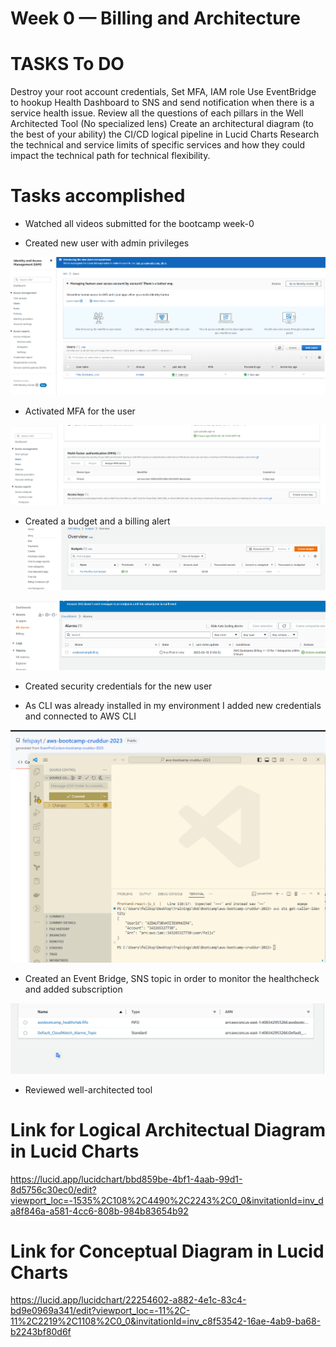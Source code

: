# Week 0 — Billing and Architecture

# TASKS To DO

Destroy your root account credentials, Set MFA, IAM role
Use EventBridge to hookup Health Dashboard to SNS and send notification when there is a service health issue.
Review all the questions of each pillars in the Well Architected Tool (No specialized lens)
Create an architectural diagram (to the best of your ability) the CI/CD logical pipeline in Lucid Charts
Research the technical and service limits of specific services and how they could impact the technical path for technical flexibility. 

# Tasks accomplished

- Watched all videos submitted for the bootcamp week-0

- Created new user with admin privileges

![Image for new user and group](assets/week-0-screenshots/User%20and%20Group.png)

- Activated MFA for the user

![Image for new MFA activation](assets/week-0-screenshots/MFA%20and%20Acces%20Key.png)

- Created a budget and a billing alert
![Image for Budget](assets/week-0-screenshots/Budget.png)

![Image for Billing Alarm](assets/week-0-screenshots/Billing%20Alarm.png)

- Created security credentials for the new user

- As CLI was already installed in my environment I added new credentials and connected to AWS CLI

![Image for CLI](assets/week-0-screenshots/AWS%20CLI.png)

- Created an Event Bridge, SNS topic in order to  monitor the healthcheck and added subscription

![Image for CLI](assets/week-0-screenshots/SNS%20Topics.png)

- Reviewed well-architected tool

# Link for Logical Architectual Diagram in Lucid Charts
https://lucid.app/lucidchart/bbd859be-4bf1-4aab-99d1-8d5756c30ec0/edit?viewport_loc=-1535%2C108%2C4490%2C2243%2C0_0&invitationId=inv_da8f846a-a581-4cc6-808b-984b83654b92

# Link for Conceptual Diagram in Lucid Charts
https://lucid.app/lucidchart/22254602-a882-4e1c-83c4-bd9e0969a341/edit?viewport_loc=-11%2C-11%2C2219%2C1108%2C0_0&invitationId=inv_c8f53542-16ae-4ab9-ba68-b2243bf80d6f
